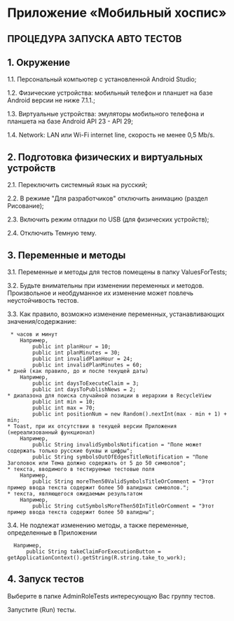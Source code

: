 # Приложение «Мобильный хоспис»
## **ПРОЦЕДУРА ЗАПУСКА АВТО ТЕСТОВ**

## **1. Окружение**
1.1. Персональный компьютер с установленной Android Studio;

1.2. Физические устройства: мобильный телефон и планшет на базе Android версии не ниже 7.1.1.;

1.3. Виртуальные устройства: эмуляторы мобильного телефона и планшета на базе Android API 23 - API 29;

1.4. Network: LAN или Wi-Fi internet line, скорость не менее 0,5 Mb/s.


## **2. Подготовка физических и виртуальных устройств**
2.1. Переключить системный язык на русский;

2.2. В режиме "Для разработчиков" отключить анимацию (раздел Рисование);

2.3. Включить режим отладки по USB (для физических устройств);

2.4. Отключить Темную тему.

## **3. Переменные и методы**
3.1. Переменные и методы для тестов помещены в папку ValuesForTests;

3.2. Будьте внимательны при изменении переменных и методов. Произвольное и необдуманное их изменение может повлечь неустойчивость тестов.

3.3. Как правило, возможно изменение переменных, устанавливающих значения/содержание:

     * часов и минут
        Например, 
            public int planHour = 10;
            public int planMinutes = 30;
            public int invalidPlanHour = 24;
            public int invalidPlanMinutes = 60;
    * дней (как правило, до и после текущей даты) 
        Например,
            public int daysToExecuteClaim = 3;
            public int daysToPublishNews = 2;
    * диапазона для поиска случайной позиции в иерархии в RecycleView
            public int min = 10;
            public int max = 70;
            public int positionNum = new Random().nextInt(max - min + 1) + min;
    * Toast, при их отсутствии в текущей версии Приложения (нереализованный функционал)
        Например,
            public String invalidSymbolsNotification = "Поле может содержать только русские буквы и цифры";
            public String symbolsOutOfEdgesTitleNotification = "Поле Заголовок или Тема должно содержать от 5 до 50 символов";
    * текста, вводимого в тестируемые тестовые поля
        Например,
            public String moreThen50ValidSymbolsTitleOrComment = "Этот пример ввода текста содержит более 50 валидных символов.";
    * текста, являющегося ожидаемым результатом
        Например,
            public String cutSymbolsMoreThen50InTitleOrComment = "Этот пример ввода текста содержит более 50 валидны";
3.4. Не подлежат изменению методы, а также переменные, определенные в Приложении

      Например,
          public String takeClaimForExecutionButton = getApplicationContext().getString(R.string.take_to_work);

## **4. Запуск тестов**
Выберите в папке AdminRoleTests интересующую Вас группу тестов.

Запустите (Run) тесты.
